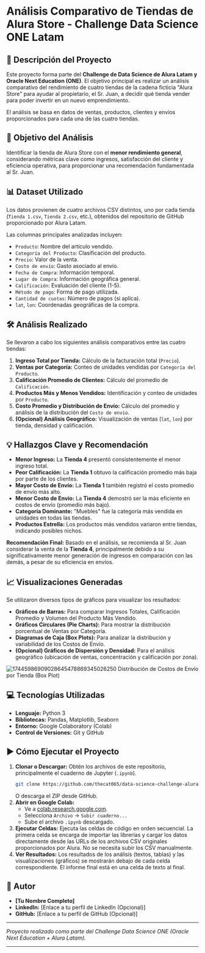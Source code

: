 # Análisis Comparativo de Tiendas de Alura Store - Challenge Data Science ONE Latam

## 🚀 Descripción del Proyecto

Este proyecto forma parte del **Challenge de Data Science de Alura Latam y Oracle Next Education (ONE)**. El objetivo principal es realizar un análisis comparativo del rendimiento de cuatro tiendas de la cadena ficticia "Alura Store" para ayudar al propietario, el Sr. Juan, a decidir qué tienda vender para poder invertir en un nuevo emprendimiento.

El análisis se basa en datos de ventas, productos, clientes y envíos proporcionados para cada una de las cuatro tiendas.

## 🎯 Objetivo del Análisis

Identificar la tienda de Alura Store con el **menor rendimiento general**, considerando métricas clave como ingresos, satisfacción del cliente y eficiencia operativa, para proporcionar una recomendación fundamentada al Sr. Juan.

## 📊 Dataset Utilizado

Los datos provienen de cuatro archivos CSV distintos, uno por cada tienda (`Tienda 1.csv`, `Tienda 2.csv`, etc.), obtenidos del repositorio de GitHub proporcionado por Alura Latam.

Las columnas principales analizadas incluyen:
*   `Producto`: Nombre del artículo vendido.
*   `Categoría del Producto`: Clasificación del producto.
*   `Precio`: Valor de la venta.
*   `Costo de envío`: Gasto asociado al envío.
*   `Fecha de Compra`: Información temporal.
*   `Lugar de Compra`: Información geográfica general.
*   `Calificación`: Evaluación del cliente (1-5).
*   `Método de pago`: Forma de pago utilizada.
*   `Cantidad de cuotas`: Número de pagos (si aplica).
*   `lat`, `lon`: Coordenadas geográficas de la compra.

## 🛠️ Análisis Realizado

Se llevaron a cabo los siguientes análisis comparativos entre las cuatro tiendas:

1.  **Ingreso Total por Tienda:** Cálculo de la facturación total (`Precio`).
2.  **Ventas por Categoría:** Conteo de unidades vendidas por `Categoría del Producto`.
3.  **Calificación Promedio de Clientes:** Cálculo del promedio de `Calificación`.
4.  **Productos Más y Menos Vendidos:** Identificación y conteo de unidades por `Producto`.
5.  **Costo Promedio y Distribución de Envío:** Cálculo del promedio y análisis de la distribución del `Costo de envío`.
6.  **(Opcional) Análisis Geográfico:** Visualización de ventas (`lat`, `lon`) por tienda, densidad y calificación.

## 💡 Hallazgos Clave y Recomendación

*   **Menor Ingreso:** La **Tienda 4** presentó consistentemente el menor ingreso total.
*   **Peor Calificación:** La **Tienda 1** obtuvo la calificación promedio más baja por parte de los clientes.
*   **Mayor Costo de Envío:** La **Tienda 1** también registró el costo promedio de envío más alto.
*   **Menor Costo de Envío:** La **Tienda 4** demostró ser la más eficiente en costos de envío (promedio más bajo).
*   **Categoría Dominante:** "Muebles" fue la categoría más vendida en unidades en todas las tiendas.
*   **Productos Estrella:** Los productos más vendidos variaron entre tiendas, indicando posibles nichos.

**Recomendación Final:** Basado en el análisis, se recomienda al Sr. Juan considerar la venta de la **Tienda 4**, principalmente debido a su significativamente menor generación de ingresos en comparación con las demás, a pesar de su eficiencia en envíos.

## 📈 Visualizaciones Generadas

Se utilizaron diversos tipos de gráficos para visualizar los resultados:

*   **Gráficos de Barras:** Para comparar Ingresos Totales, Calificación Promedio y Volumen del Producto Más Vendido.
*   **Gráficos Circulares (Pie Charts):** Para mostrar la distribución porcentual de Ventas por Categoría.
*   **Diagramas de Caja (Box Plots):** Para analizar la distribución y variabilidad de los Costos de Envío.
*   **(Opcional) Gráficos de Dispersión y Densidad:** Para el análisis geográfico (ubicación de ventas, concentración y calificación por zona).


![17445986909028645478869345026250](https://github.com/user-attachments/assets/f9c7cc3b-49a9-4c4f-aa44-990281a8148b)
Distribución de Costos de Envío por Tienda (Box Plot)

## 💻 Tecnologías Utilizadas

*   **Lenguaje:** Python 3
*   **Bibliotecas:** Pandas, Matplotlib, Seaborn
*   **Entorno:** Google Colaboratory (Colab)
*   **Control de Versiones:** Git y GitHub

## ▶️ Cómo Ejecutar el Proyecto

1.  **Clonar o Descargar:** Obtén los archivos de este repositorio, principalmente el cuaderno de Jupyter (`.ipynb`).
    ```bash
    git clone https://github.com/thecat065/data-science-challenge-alura
    ```
    O descarga el ZIP desde GitHub.
2.  **Abrir en Google Colab:**
    *   Ve a [colab.research.google.com](https://colab.research.google.com/).
    *   Selecciona `Archivo` -> `Subir cuaderno...`
    *   Sube el archivo `.ipynb` descargado.
3.  **Ejecutar Celdas:** Ejecuta las celdas de código en orden secuencial. La primera celda se encarga de importar las librerías y cargar los datos directamente desde las URLs de los archivos CSV originales proporcionados por Alura. No se necesita subir los CSV manualmente.
4.  **Ver Resultados:** Los resultados de los análisis (textos, tablas) y las visualizaciones (gráficos) se mostrarán debajo de cada celda correspondiente. El informe final está en una celda de texto al final.

## 👤 Autor

*   **[Tu Nombre Completo]**
*   **LinkedIn:** [Enlace a tu perfil de LinkedIn (Opcional)]
*   **GitHub:** [Enlace a tu perfil de GitHub (Opcional)]

---
*Proyecto realizado como parte del Challenge Data Science ONE (Oracle Next Education + Alura Latam).*



-----
